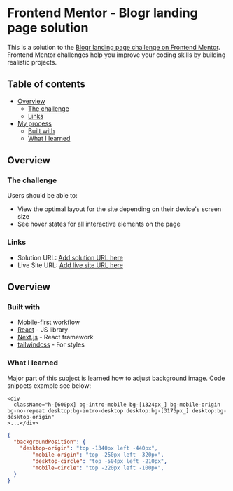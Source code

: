 # Frontend Mentor - Blogr landing page solution

This is a solution to the [Blogr landing page challenge on Frontend Mentor](https://www.frontendmentor.io/challenges/blogr-landing-page-EX2RLAApP). Frontend Mentor challenges help you improve your coding skills by building realistic projects.

## Table of contents

- [Overview](#overview)
  - [The challenge](#the-challenge)
  - [Links](#links)
- [My process](#my-process)
  - [Built with](#built-with)
  - [What I learned](#what-i-learned)

## Overview

### The challenge

Users should be able to:

- View the optimal layout for the site depending on their device's screen size
- See hover states for all interactive elements on the page

### Links

- Solution URL: [Add solution URL here](https://www.frontendmentor.io/solutions/blogr-landing-page-cdjBE5IpIo)
- Live Site URL: [Add live site URL here](https://nadesh52.github.io/blogr-landing-page/)

## Overview

### Built with

- Mobile-first workflow
- [React](https://reactjs.org/) - JS library
- [Next.js](https://nextjs.org/) - React framework
- [tailwindcss](https://tailwindcss.com/) - For styles

### What I learned

Major part of this subject is learned how to adjust background image.
Code snippets example see below:

```tsx
<div
  className="h-[600px] bg-intro-mobile bg-[1324px_] bg-mobile-origin bg-no-repeat desktop:bg-intro-desktop desktop:bg-[3175px_] desktop:bg-desktop-origin"
>...</div>
```

```json
{
  "backgroundPosition": {
    "desktop-origin": "top -1340px left -440px",
        "mobile-origin": "top -250px left -320px",
        "desktop-circle": "top -504px left -210px",
        "mobile-circle": "top -220px left -100px",
  }
}
```
